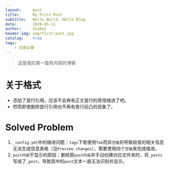```yaml
---
layout:		post			
title:		My First Post		
subtitle:	Hello World, Hello Blog	
date:		2020-05-11		
author:		Xiakai
header-img:	img/first-post.jpg	
catalog:	true			
tags:					
    - 日常记录
---
```

> 这是我的第一篇有内容的博客

# 关于格式
+ 添加了首行引用，应该不会再有正文首行的奇怪缩进了吧。
+ 然而即使删除首行引用也不再有首行前凸的现象了。

# Solved Problem
1. `_config.yml`中的缩进问题：`tags`下若使用`Tab`而非`空格`将导致段首的相关信息无法生成信息表格（见`Preview changes`），需要使用四个`空格`来完成缩进。
2. `post内容`不显示的原因：删除原`post内容`并手动创建对应文件夹时，将`_posts`写成了`_post`，导致其中的`post`文本一直无法识别并显示。

